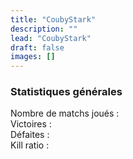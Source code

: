 ```yaml
---
title: "CoubyStark"
description: ""
lead: "CoubyStark"
draft: false
images: []
---
```


<section class="section section-sm">
<div class="row pt-4 pb-4 g-2">

  <div class="col">
    <div class="card shadow-sm">
      <div class="card-body">
        <h3>Statistiques générales</h3>
        Nombre de matchs joués : <br />
        Victoires : <br />
        Défaites : <br />
        Kill ratio : <br />
        <br />
      </div>
    </div>
  </div>

  <div class="col">
    <div>
      <canvas id="all_elos"></canvas>
    </div>
  </div>

  <div class="w-100"></div>

  <div class="col">
    <div>
      <canvas id="M2000C_elos"></canvas>
    </div>
  </div>

  <div class="col">
    <div>
      <canvas id="FA18C_elos"></canvas>
    </div>
  </div>

  <div class="w-100"></div>

  <div class="col">
    <div>
      <canvas id="F16C50_elos"></canvas>
    </div>
  </div>

  <div class="col">
    <div>
      <canvas id="F15C_elos"></canvas>
    </div>
  </div>

  <div class="w-100"></div>

  <div class="col">
    <div>
      <canvas id="Su27_elos"></canvas>
    </div>
  </div>

  <div class="col">
    <div>
      <canvas id="MiG29S_elos"></canvas>
    </div>
  </div>

  <div class="w-100"></div>

  <div class="col">
    <div>
      <canvas id="JF17_elos"></canvas>
    </div>
  </div>

</div>


</section>

<!-- chart.js -->
<script src="https://cdn.jsdelivr.net/npm/chart.js"></script>
<!-- jQuery 3.5.1 -->
<script src="https://cdnjs.cloudflare.com/ajax/libs/jquery/3.5.1/jquery.min.js" integrity="sha512-bLT0Qm9VnAYZDflyKcBaQ2gg0hSYNQrJ8RilYldYQ1FxQYoCLtUjuuRuZo+fjqhx/qtq/1itJ0C2ejDxltZVFg==" crossorigin="anonymous"></script>
<!-- stats pilote -->
<!-- <script src="../../js/CoubyStark.js"></script> -->
<script>
var labels_all_elos_Chart = [];
var data_all_elos =[];
var labels_elos_Chart = [];
var data_elos = [];
var data_elos_Chart = [];
var config_elos_Chart = [];
var elos_Chart = [];
const elodf_aircraft_keys = ["M2000C","FA18C","F16C50","F15C","Su27","MiG29S","JF17","F14B","Su33","F14A","MiG21Bis","F5E","F86F","L39C","MiG19P","AV8B","AJS37","MiG15Bis","C101CC","MF1CE"];

// Récupération et manipulations des données du pilote
$.ajax({
        async:false,
        url: '../../data/elodf_1v1_stats_CoubyStark.json',
        dataType: 'json',
        success: function(data_pilote)
        {
          if (data_pilote != "") {
            // Construction table des ELOs des avions utilisés
            for (j = 0; j < elodf_aircraft_keys.length; j++) {
              var ac_key = elodf_aircraft_keys[j];
              if (data_pilote[ac_key]) {
                labels_all_elos_Chart.push(ac_key);
                data_all_elos.push(data_pilote[ac_key].ELO[0]);
              };
            };

            // On balaye les avions utilisés pour construire les tables de data des graphiques à construire
            for (j = 0; j < labels_all_elos_Chart.length; j++) {
              // Axe X
              labels_elos_Chart[labels_all_elos_Chart[j]] = data_pilote[labels_all_elos_Chart[j]].Match_date;
              data_elos[labels_all_elos_Chart[j]] = data_pilote[labels_all_elos_Chart[j]].ELO;
            };
          }
        }
        });

const data_all_elos_Chart = {
  labels: labels_all_elos_Chart,
  datasets: [{
    label: 'ELOs par avion utilisé',
    backgroundColor: 'rgb(19, 64, 206)',
    borderColor: 'rgb(19, 64, 206)',
    data: data_all_elos,
  }]
};

const config_all_elos_Chart = {
  type: 'bar',
  data: data_all_elos_Chart,
  options: {
    animations: {
      tension: {
        duration: 100,
        easing: 'linear',
        from: 1,
        to: 0,
        loop: false
      }
    }
  }
};

const all_elos_Chart = new Chart(
  document.getElementById('all_elos'),
  config_all_elos_Chart
);

// On balaye les avions utilisés pour construire les graphiques de ELOs
for (j = 0; j < labels_all_elos_Chart.length; j++) {
  data_elos_Chart[labels_all_elos_Chart[j]] = {
    labels: labels_elos_Chart[labels_all_elos_Chart[j]],
    datasets: [{
      label: labels_all_elos_Chart[j] + ' ELOs',
      backgroundColor: 'rgb(19, 64, 206)',
      borderColor: 'rgb(19, 64, 206)',
      data: data_elos[labels_all_elos_Chart[j]],
    }]
  };

  config_elos_Chart[labels_all_elos_Chart[j]] = {
    type: 'line',
    data: data_elos_Chart[labels_all_elos_Chart[j]],
    options: {
      animations: {
        tension: {
          duration: 100,
          easing: 'linear',
          from: 1,
          to: 0,
          loop: false
        }
      },
      scales: {
        x: {reverse: true}
      }
    }
  };

  var ref_graph = labels_all_elos_Chart[j] + "_elos";
  elos_Chart[labels_all_elos_Chart[j]] = new Chart(
    document.getElementById(ref_graph),
    config_elos_Chart[labels_all_elos_Chart[j]]
  );
};
</script>
